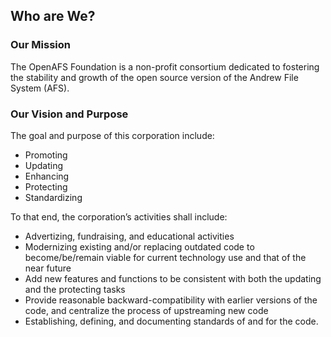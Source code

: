 ---
---

## Who are We? ##

### Our Mission ###

The OpenAFS Foundation is a non-profit consortium dedicated to fostering the
stability and growth of the open source version of the Andrew File System
(AFS).
 
### Our Vision and Purpose ###

The goal and purpose of this corporation include:

* Promoting
* Updating
* Enhancing
* Protecting
* Standardizing
 
To that end, the corporation’s activities shall include:

* Advertizing, fundraising, and educational activities
* Modernizing existing and/or replacing outdated code to become/be/remain
  viable for current technology use and that of the near future
* Add new features and functions to be consistent with both the updating and the
  protecting tasks
* Provide reasonable backward-compatibility with earlier versions of the code,
  and centralize the process of upstreaming new code
* Establishing, defining, and documenting standards of and for the code.
